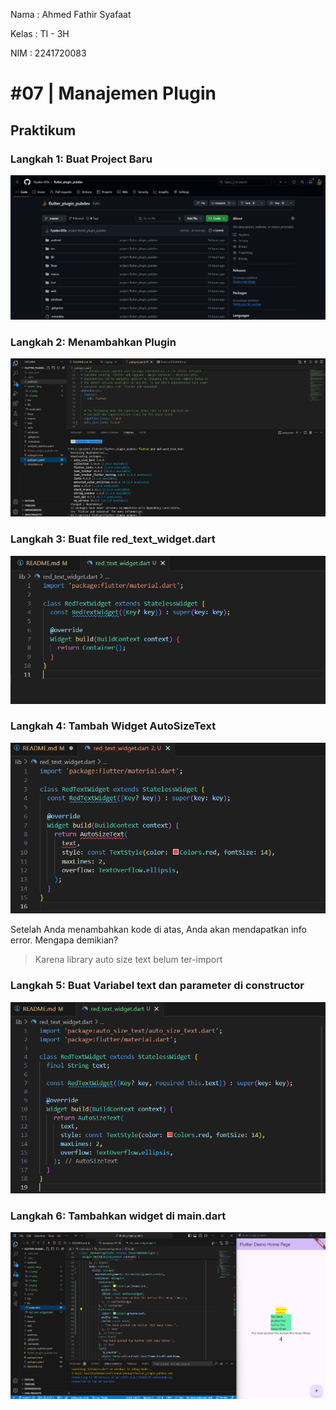 Nama    : Ahmed Fathir Syafaat

Kelas   : TI - 3H

NIM     : 2241720083

# #07 | Manajemen Plugin

## Praktikum

### Langkah 1: Buat Project Baru
![alt text](assets/img/L1.png)

### Langkah 2: Menambahkan Plugin
![alt text](assets/img/L2.png)

### Langkah 3: Buat file red_text_widget.dart
![alt text](assets/img/L3.png)

### Langkah 4: Tambah Widget AutoSizeText
![alt text](assets/img/L4.png)

Setelah Anda menambahkan kode di atas, Anda akan mendapatkan info error. Mengapa demikian?

> Karena library auto size text belum ter-import

### Langkah 5: Buat Variabel text dan parameter di constructor
![alt text](assets/img/L5.png)

### Langkah 6: Tambahkan widget di main.dart
![alt text](assets/img/L6.png)

